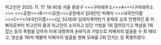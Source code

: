 피고인은 2020. 11. 17. 18:40경 서울 중랑구 <<<구아래주소>>>A<<</구아래주소>>> <<<공원>>>B<<</공원>>>공원에서 임대인인 피해자 <<<내국인이름>>>C<<</내국인이름>>>(남, 52세)와 임대차계약만기 문제로 상호 언쟁하던 중 피해자로부터 피고인의 팔과 피고인이 소지하고 있던 가방을 1회 잡아당기고 멱살을 1회 잡는 등의 폭행을 당하자 이에 대항하여 손바닥과 가방으로 피해자의 얼굴을 수 회 때리고, 양손을 1회씩 깨물며 피해자의 얼굴을 향해 모래를 2회 던지는 등 폭행하였다.
